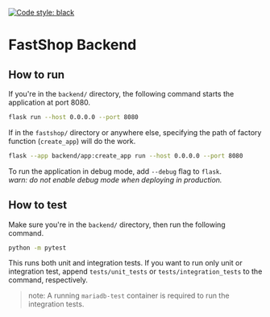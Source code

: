 [![Code style: black](https://img.shields.io/badge/code%20style-black-000000.svg)](https://github.com/psf/black)

# FastShop Backend

## How to run

If you're in the `backend/` directory, the following command starts the application at port 8080.

```bash
flask run --host 0.0.0.0 --port 8080
```

If in the `fastshop/` directory or anywhere else, specifying the path of factory function (`create_app`) will do the work.

```bash
flask --app backend/app:create_app run --host 0.0.0.0 --port 8080
```

To run the application in debug mode, add `--debug` flag to `flask`. \
*warn: do not enable debug mode when deploying in production.*

## How to test

Make sure you're in the `backend/` directory, then run the following command.

```bash
python -m pytest
```

This runs both unit and integration tests.
If you want to run only unit or integration test, append `tests/unit_tests` or `tests/integration_tests` to the command, respectively.

> note: A running `mariadb-test` container is required to run the integration tests.
